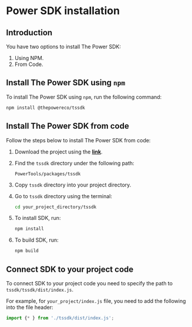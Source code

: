 # Power SDK installation

<!-- START doctoc -->
<!-- END doctoc -->

## Introduction

You have two options to install The Power SDK:

1. Using NPM.
2. From Code.

## Install The Power SDK using `npm`

To install The Power SDK using `npm`, run the following command:

```bash
npm install @thepowereco/tssdk
```

## Install The Power SDK from code

Follow the steps below to install The Power SDK from code:

1. Download the project using the **[link](https://github.com/thepower/PowerTools)**.
2. Find the `tssdk` directory under the following path:

   ```text
   PowerTools/packages/tssdk
   ```
   
3. Copy `tssdk` directory into your project directory.
4. Go to `tssdk` directory using the terminal:

   ```bash
   cd your_project_directory/tssdk
   ```
   
5. To install SDK, run:

   ```bash
   npm install
   ```

6. To build SDK, run:

   ```bash
   npm build
   ```
   
## Connect SDK to your project code

To connect SDK to your project code you need to specify the path to `tssdk/tssdk/dist/index.js`.

For example, for `your_project/index.js` file, you need to add the following into the file header:

```javascript
import {* } from './tssdk/dist/index.js';
```